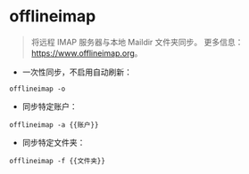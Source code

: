 # offlineimap

> 将远程 IMAP 服务器与本地 Maildir 文件夹同步。
> 更多信息：<https://www.offlineimap.org>。

- 一次性同步，不启用自动刷新：

`offlineimap -o`

- 同步特定账户：

`offlineimap -a {{账户}}`

- 同步特定文件夹：

`offlineimap -f {{文件夹}}`